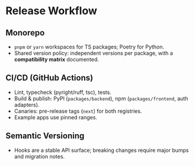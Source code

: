 # Release Workflow

## Monorepo
- `pnpm` or `yarn` workspaces for TS packages; Poetry for Python.
- Shared version policy: independent versions per package, with a **compatibility matrix** documented.

## CI/CD (GitHub Actions)
- Lint, typecheck (pyright/ruff, tsc), tests.
- Build & publish: PyPI (`packages/backend`), npm (`packages/frontend`, auth adapters).
- Canaries: pre-release tags (`next`) for both registries.
- Example apps use pinned ranges.

## Semantic Versioning
- Hooks are a stable API surface; breaking changes require major bumps and migration notes.
